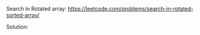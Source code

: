 Search in Rotated array:
  https://leetcode.com/problems/search-in-rotated-sorted-array/
  
  Solution: 

